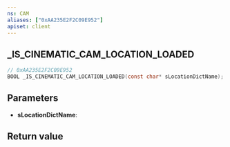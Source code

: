 ```yaml
---
ns: CAM
aliases: ["0xAA235E2F2C09E952"]
apiset: client
---
```

## _IS_CINEMATIC_CAM_LOCATION_LOADED

```c
// 0xAA235E2F2C09E952
BOOL _IS_CINEMATIC_CAM_LOCATION_LOADED(const char* sLocationDictName);
```


## Parameters
* **sLocationDictName**:

## Return value

